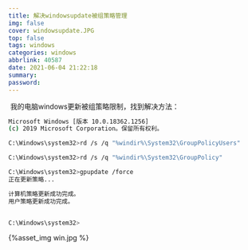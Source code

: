 ```yaml
---
title: 解决windowsupdate被组策略管理
img: false
cover: windowsupdate.JPG
top: false
tags: windows
categories: windows
abbrlink: 40587
date: 2021-06-04 21:22:18
summary:
password:
---
```


​		我的电脑windows更新被组策略限制，找到解决方法：

```bash
Microsoft Windows [版本 10.0.18362.1256]
(c) 2019 Microsoft Corporation。保留所有权利。

C:\Windows\system32>rd /s /q "%windir%\System32\GroupPolicyUsers"

C:\Windows\system32>rd /s /q "%windir%\System32\GroupPolicy"

C:\Windows\system32>gpupdate /force
正在更新策略...

计算机策略更新成功完成。
用户策略更新成功完成。


C:\Windows\system32>
```

{%asset_img win.jpg %}
